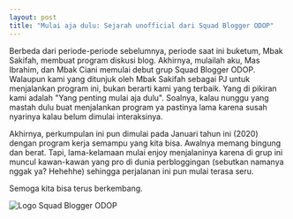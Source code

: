 ```yaml
--- 
layout: post
title: "Mulai aja dulu: Sejarah unofficial dari Squad Blogger ODOP"
--- 
```


Berbeda dari periode-periode sebelumnya, periode saat ini buketum, Mbak Sakifah, membuat program diskusi blog. Akhirnya, mulailah aku, Mas Ibrahim, dan Mbak Ciani memulai debut grup Squad Blogger ODOP. Walaupun kami yang ditunjuk oleh Mbak Sakifah sebagai PJ untuk menjalankan program ini, bukan berarti kami yang terbaik. Yang di pikiran kami adalah "Yang penting mulai aja dulu". Soalnya, kalau nunggu yang mastah dulu buat menjalankan program ya pastinya lama karena susah nyarinya kalau belum dimulai interaksinya.

Akhirnya, perkumpulan ini pun dimulai pada Januari tahun ini (2020) dengan program kerja semampu yang kita bisa. Awalnya memang bingung dan berat. Tapi, lama-kelamaan mulai enjoy menjalaninya karena di grup ini muncul kawan-kawan yang pro di dunia perbloggingan (sebutkan namanya nggak ya? Hehehhe) sehingga perjalanan ini pun mulai terasa seru.

Semoga kita bisa terus berkembang.

![Logo Squad Blogger ODOP](https://i.ibb.co/WpY5FxY/20200421-140306-0000-2.png)
